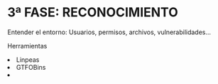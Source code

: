 <h1>3ª FASE: RECONOCIMIENTO</h1>
<p>Entender el entorno: Usuarios, permisos, archivos, vulnerabilidades...</p>
<p>Herramientas</p>
<li>Linpeas</li>
<li>GTFOBins<li>
